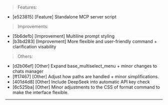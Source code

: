 > Features:
- [e523815] [Feature] Standalone MCP server script

> Improvements:
- [5b6defb] [Improvement] Multiline prompt styling
- [b3bd283] [Improvement] More flexible and user-friendly  command + clarification visability

> Others:
- [d2b06ef] [Other] Expand base_multiselect_menu + minor changes to chats manager
- [ff17467] [Other] Adjust how paths are handled + minor simplifications.
- [401d4d8] [Other] Include DeepSeek into automatic API key check
- [6c525ba] [Other] Minor adjustments to the CSS of format command to make the interface flexible.


---
